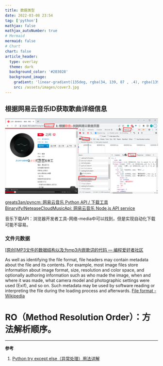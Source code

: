 ```yaml
---
title: 数据类型
date: 2022-03-08 23:54
tag: ['python']
mathjax: false
mathjax_autoNumber: true
# Mermaid
mermaid: false
# Chart
chart: false
article_header:
  type: overlay
  theme: dark
  background_color: '#203028'
  background_image:
    gradient: 'linear-gradient(135deg, rgba(34, 139, 87 , .4), rgba(139, 34, 139, .4))'
    src: /assets/images/cover3.jpg
---
```


## 根据网易云音乐ID获取歌曲详细信息

![](/assets/post_pic/163music_browser_f12.png)

[greats3an/pyncm: 网易云音乐 Python API / 下载工具](https://github.com/greats3an/pyncm)
[Binaryify/NeteaseCloudMusicApi: 网易云音乐 Node.js API service](https://github.com/Binaryify/NeteaseCloudMusicApi)






音乐下载API：浏览器开发者工具-网络-media中可以找到，但是实现自动化下载可能不容易。

### 文件元数据

[[原创]MP3文件的数据结构以及为mp3内嵌歌词的代码 — 编程爱好者社区](http://bbs.pfan.cn/post-372622.html)


As well as identifying the file format, file headers may contain metadata about the file and its contents. For example, most image files store information about image format, size, resolution and color space, and optionally authoring information such as who made the image, when and where it was made, what camera model and photographic settings were used (Exif), and so on. Such metadata may be used by software reading or interpreting the file during the loading process and afterwards.
[File format - Wikipedia](https://en.wikipedia.org/wiki/File_format)





# RO（Method Resolution Order）：方法解析顺序。

---

**参考**
1. [Python try except else（异常处理）用法详解](http://c.biancheng.net/view/2315.html)

